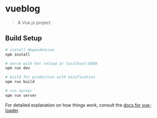 # vueblog

> A Vue.js project

## Build Setup

``` bash
# install dependencies
npm install

# serve with hot reload at localhost:8080
npm run dev

# build for production with minification
npm run build

# run server
npm run server
```

For detailed explanation on how things work, consult the [docs for vue-loader](http://vuejs.github.io/vue-loader).
